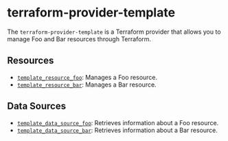 # terraform-provider-template

The `terraform-provider-template` is a Terraform provider that allows you to manage Foo and Bar resources through Terraform.

## Resources

- [`template_resource_foo`](./resources/foo.md): Manages a Foo resource.
- [`template_resource_bar`](./resources/bar.md): Manages a Bar resource.

## Data Sources

- [`template_data_source_foo`](./data-sources/foo.md): Retrieves information about a Foo resource.
- [`template_data_source_bar`](./data-sources/bar.md): Retrieves information about a Bar resource.
